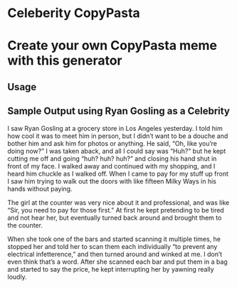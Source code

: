 # Celeberity CopyPasta
# Create your own CopyPasta meme with this generator

## Usage

## Sample Output using Ryan Gosling as a Celebrity 

I saw Ryan Gosling at a grocery store in Los Angeles yesterday. I told him how cool it was to meet him in person, but I didn’t want to be a douche and bother him and ask him for photos or anything. He said, “Oh, like you’re doing now?” I was taken aback, and all I could say was “Huh?” but he kept cutting me off and going “huh? huh? huh?” and closing his hand shut in front of my face. I walked away and continued with my shopping, and I heard him chuckle as I walked off. When I came to pay for my stuff up front I saw him trying to walk out the doors with like fifteen Milky Ways in his hands without paying.

The girl at the counter was very nice about it and professional, and was like “Sir, you need to pay for those first.” At first he kept pretending to be tired and not hear her, but eventually turned back around and brought them to the counter.

When she took one of the bars and started scanning it multiple times, he stopped her and told her to scan them each individually “to prevent any electrical infetterence,” and then turned around and winked at me. I don’t even think that’s a word. After she scanned each bar and put them in a bag and started to say the price, he kept interrupting her by yawning really loudly.

